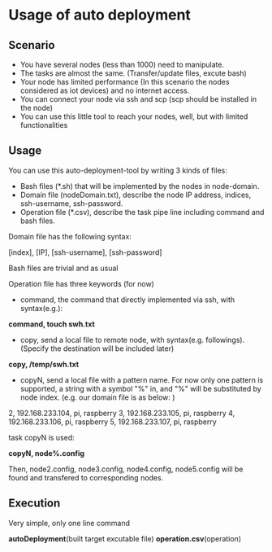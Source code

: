 # Usage of auto deployment
## Scenario

* You have several nodes (less than 1000) need to manipulate.
* The tasks are almost the same. (Transfer/update files, excute bash)
* Your node has limited performance (In this scenario the nodes considered as iot devices) and no internet access.
* You can connect your node via ssh and scp (scp should be installed in the node)
* You can use this little tool to reach your nodes, well, but with limited functionalities

## Usage

You can use this auto-deployment-tool by writing 3 kinds of files:

* Bash files (*.sh) that will be implemented by the nodes in node-domain.
* Domain file (nodeDomain.txt), describe the node IP address, indices, ssh-username, ssh-password.
* Operation file (*.csv), describe the task pipe line including command and bash files.

Domain file has the following syntax:

[index], [IP], [ssh-username], [ssh-password]

Bash files are trivial and as usual

Operation file has three keywords (for now)
* command, the command that directly implemented via ssh, with syntax(e.g.):


**command, touch swh.txt**



* copy, send a local file to remote node, with syntax(e.g. followings). (Specify the destination will be included later)


**copy, /temp/swh.txt**



* copyN, send a local file with a pattern name. For now only one pattern is supported, a string with a symbol "%" in, and "%" will be substituted by node index. (e.g. our domain file is as below: )


2,  192.168.233.104,       pi,     raspberry
3,  192.168.233.105,    pi, raspberry
4,  192.168.233.106,     pi,     raspberry
5,  192.168.233.107,    pi,     raspberry 

task copyN is used:


**copyN, node%.config**


Then, node2.config, node3.config, node4.config, node5.config will be found and transfered to corresponding nodes.

## Execution

Very simple, only one line command


**autoDeployment**(built target excutable file) **operation.csv**(operation)